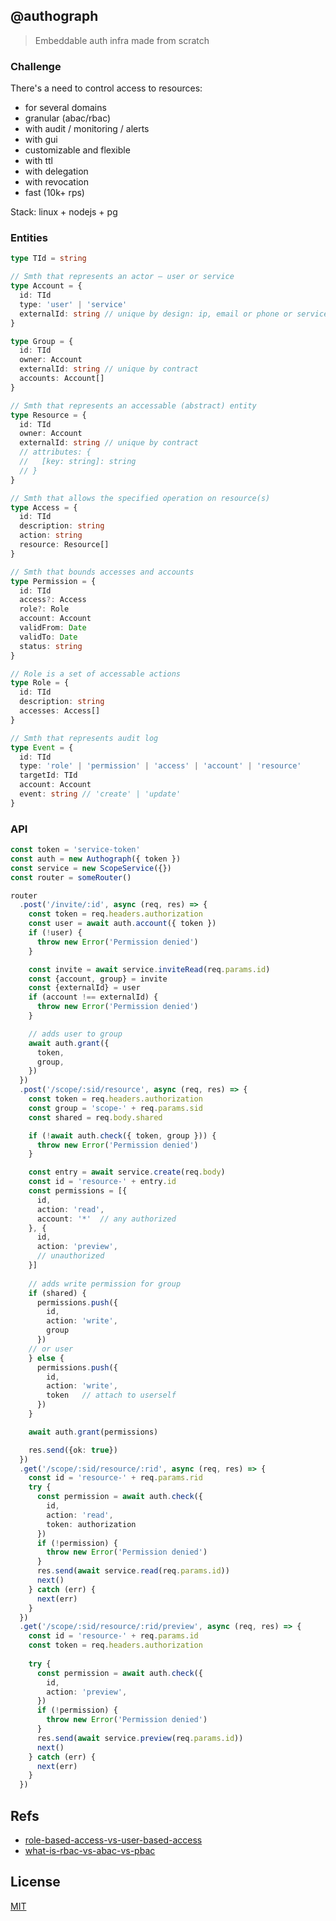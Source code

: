 ## @authograph
> Embeddable auth infra made from scratch

### Challenge
There's a need to control access to resources:
* for several domains
* granular (abac/rbac)
* with audit / monitoring / alerts
* with gui
* customizable and flexible
* with ttl
* with delegation
* with revocation
* fast (10k+ rps)

Stack: linux + nodejs + pg

### Entities

```ts
type TId = string

// Smth that represents an actor — user or service
type Account = {
  id: TId
  type: 'user' | 'service'
  externalId: string // unique by design: ip, email or phone or service name
}

type Group = {
  id: TId
  owner: Account
  externalId: string // unique by contract
  accounts: Account[]
}

// Smth that represents an accessable (abstract) entity
type Resource = {
  id: TId
  owner: Account
  externalId: string // unique by contract
  // attributes: {
  //   [key: string]: string
  // }
}

// Smth that allows the specified operation on resource(s)
type Access = {
  id: TId
  description: string
  action: string
  resource: Resource[]
}

// Smth that bounds accesses and accounts
type Permission = {
  id: TId
  access?: Access
  role?: Role
  account: Account
  validFrom: Date
  validTo: Date
  status: string
}

// Role is a set of accessable actions
type Role = {
  id: TId
  description: string
  accesses: Access[]
}

// Smth that represents audit log
type Event = {
  id: TId
  type: 'role' | 'permission' | 'access' | 'account' | 'resource'
  targetId: TId
  account: Account
  event: string // 'create' | 'update'
}
```

### API
```ts
const token = 'service-token'
const auth = new Authograph({ token })
const service = new ScopeService({})
const router = someRouter()

router
  .post('/invite/:id', async (req, res) => {
    const token = req.headers.authorization
    const user = await auth.account({ token })
    if (!user) {
      throw new Error('Permission denied')
    }

    const invite = await service.inviteRead(req.params.id)
    const {account, group} = invite
    const {externalId} = user
    if (account !== externalId) {
      throw new Error('Permission denied')
    }

    // adds user to group
    await auth.grant({
      token,
      group,
    })
  })
  .post('/scope/:sid/resource', async (req, res) => {
    const token = req.headers.authorization
    const group = 'scope-' + req.params.sid
    const shared = req.body.shared

    if (!await auth.check({ token, group })) {
      throw new Error('Permission denied')
    }

    const entry = await service.create(req.body)
    const id = 'resource-' + entry.id
    const permissions = [{
      id,
      action: 'read',
      account: '*'  // any authorized
    }, {
      id,
      action: 'preview',
      // unauthorized
    }]
    
    // adds write permission for group
    if (shared) {
      permissions.push({
        id,
        action: 'write',
        group
      })
    // or user
    } else {
      permissions.push({
        id,
        action: 'write',
        token   // attach to userself
      })
    }

    await auth.grant(permissions)

    res.send({ok: true})
  })
  .get('/scope/:sid/resource/:rid', async (req, res) => {
    const id = 'resource-' + req.params.rid
    try {
      const permission = await auth.check({
        id,
        action: 'read',
        token: authorization
      })
      if (!permission) {
        throw new Error('Permission denied')
      }
      res.send(await service.read(req.params.id))
      next()
    } catch (err) {
      next(err)
    }
  })
  .get('/scope/:sid/resource/:rid/preview', async (req, res) => {
    const id = 'resource-' + req.params.id
    const token = req.headers.authorization
    
    try {
      const permission = await auth.check({
        id,
        action: 'preview',
      })
      if (!permission) {
        throw new Error('Permission denied')
      }
      res.send(await service.preview(req.params.id))
      next()
    } catch (err) {
      next(err)
    }
  })
```

## Refs
* [role-based-access-vs-user-based-access](https://technologyadvice.com/blog/information-technology/role-based-access-vs-user-based-access/)
* [what-is-rbac-vs-abac-vs-pbac](https://www.styra.com/blog/what-is-rbac-vs-abac-vs-pbac/)

## License
[MIT](./LICENSE)
